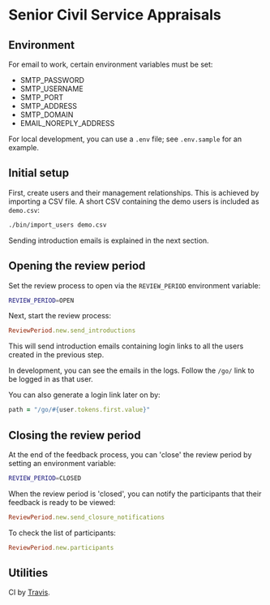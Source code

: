 # Senior Civil Service Appraisals

## Environment

For email to work, certain environment variables must be set:

* SMTP_PASSWORD
* SMTP_USERNAME
* SMTP_PORT
* SMTP_ADDRESS
* SMTP_DOMAIN
* EMAIL_NOREPLY_ADDRESS

For local development, you can use a `.env` file; see `.env.sample` for an
example.

## Initial setup

First, create users and their management relationships. This is achieved by
importing a CSV file. A short CSV containing the demo users is included as
`demo.csv`:

```sh
./bin/import_users demo.csv
```

Sending introduction emails is explained in the next section.

## Opening the review period

Set the review process to open via the `REVIEW_PERIOD` environment variable:

```sh
REVIEW_PERIOD=OPEN
```

Next, start the review process:

```ruby
ReviewPeriod.new.send_introductions
```

This will send introduction emails containing login links to all the users
created in the previous step.

In development, you can see the emails in the logs. Follow the `/go/` link to
be logged in as that user.

You can also generate a login link later on by:

```ruby
path = "/go/#{user.tokens.first.value}"
```

## Closing the review period

At the end of the feedback process, you can 'close' the review period
by setting an environment variable:

```sh
REVIEW_PERIOD=CLOSED
```

When the review period is 'closed', you can notify the participants that
their feedback is ready to be viewed:

```ruby
ReviewPeriod.new.send_closure_notifications
```

To check the list of participants:

```ruby
ReviewPeriod.new.participants
```

## Utilities

CI by [Travis](https://travis-ci.org/ministryofjustice/scs_appraisals).
